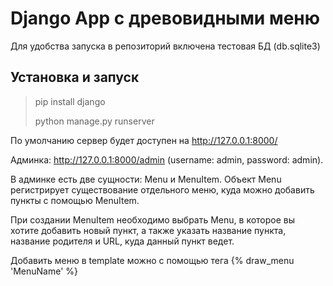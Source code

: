# Django App с древовидными меню

Для удобства запуска в репозиторий включена тестовая БД (db.sqlite3)

## Установка и запуск
> pip install django
>
> python manage.py runserver

По умолчанию сервер будет доступен на http://127.0.0.1:8000/

Админка: http://127.0.0.1:8000/admin (username: admin, password: admin).

В админке есть две сущности: Menu и MenuItem. Объект Menu регистрирует существование отдельного меню, куда можно добавить пункты с помощью MenuItem. 

При создании MenuItem необходимо выбрать Menu, в которое вы хотите добавить новый пункт, а также указать название пункта, название родителя и URL, куда данный пункт ведет.

Добавить меню в template можно с помощью тега {% draw_menu 'MenuName' %}